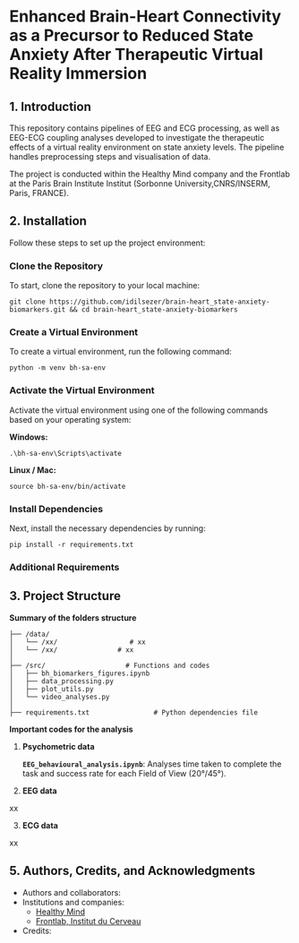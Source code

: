 # **Enhanced Brain-Heart Connectivity as a Precursor to Reduced State Anxiety After Therapeutic Virtual Reality Immersion**
 
## **1. Introduction**
This repository contains pipelines of EEG and ECG processing, as well as EEG-ECG coupling analyses developed to investigate the therapeutic effects of a virtual reality environment on state anxiety levels. The pipeline handles preprocessing steps and visualisation of data.

The project is conducted within the Healthy Mind company and the Frontlab at the Paris Brain Institute Institut (Sorbonne University,CNRS/INSERM, Paris, FRANCE).

## **2. Installation**

Follow these steps to set up the project environment:

### Clone the Repository
To start, clone the repository to your local machine:

```console
git clone https://github.com/idilsezer/brain-heart_state-anxiety-biomarkers.git && cd brain-heart_state-anxiety-biomarkers
```

### Create a Virtual Environment
To create a virtual environment, run the following command:

```console
python -m venv bh-sa-env
```

### Activate the Virtual Environment
Activate the virtual environment using one of the following commands based on your operating system:

**Windows:**
```console
.\bh-sa-env\Scripts\activate
```
**Linux / Mac:**
```console
source bh-sa-env/bin/activate
```

### Install Dependencies
Next, install the necessary dependencies by running:

```console
pip install -r requirements.txt
```

### Additional Requirements



## **3. Project Structure**

**Summary of the folders structure**
```
├── /data/
│   └── /xx/                  # xx
│   └── /xx/               # xx
│
├── /src/                    # Functions and codes
│   ├── bh_biomarkers_figures.ipynb
│   ├── data_processing.py 
│   ├── plot_utils.py
│   └── video_analyses.py
│
├── requirements.txt                # Python dependencies file
```

**Important codes for the analysis**
1. **Psychometric data**

    **`EEG_behavioural_analysis.ipynb`**: Analyses time taken to complete the task and success rate for each Field of View (20°/45°).

2. **EEG data**
   
xx

3. **ECG data**

xx



## **5. Authors, Credits, and Acknowledgments**
- Authors and collaborators: 
- Institutions and companies:
    - [Healthy Mind](https://healthymind.fr/)
    - [Frontlab, Institut du Cerveau](https://institutducerveau.org/equipes-recherche-linstitut-cerveau/frontlab-cortex-prefrontal-au-centre-fonctions-cognitives-superieures-sante-maladie)
- Credits: 
